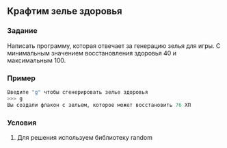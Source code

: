 ## Крафтим зелье здоровья


### Задание
Написать программу, которая отвечает за генерацию зелья для игры.
С минимальным значением восстановления здоровья 40 и максимальным 100. 

### Пример
```python
Введите "g" чтобы сгенерировать зелье здоровья
>>> g
Вы создали флакон с зельем, которое может восстановить 76 ХП
```

### Условия
1. Для решения используем библиотеку random




